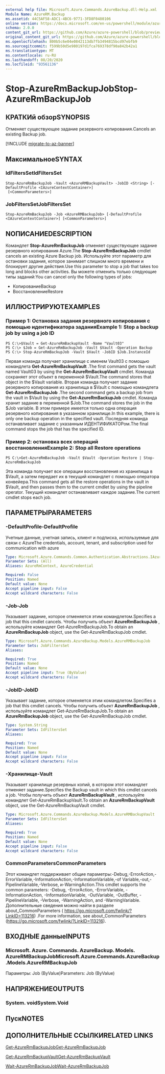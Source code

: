 ```yaml
---
external help file: Microsoft.Azure.Commands.AzureBackup.dll-Help.xml
Module Name: AzureRM.Backup
ms.assetid: 44C5AF58-ADC1-4BC6-9771-3FD8F0480106
online version: https://docs.microsoft.com/en-us/powershell/module/azurerm.backup/stop-azurermbackupjob
schema: 2.0.0
content_git_url: https://github.com/Azure/azure-powershell/blob/preview/src/ResourceManager/AzureBackup/Commands.AzureBackup/help/Stop-AzureRmBackupJob.md
original_content_git_url: https://github.com/Azure/azure-powershell/blob/preview/src/ResourceManager/AzureBackup/Commands.AzureBackup/help/Stop-AzureRmBackupJob.md
ms.openlocfilehash: 800b5c6e04e0842113db7fb3494815bcd97ebfb9
ms.sourcegitcommit: f599b50d5e980197d1fca769378df90a842b42a1
ms.translationtype: MT
ms.contentlocale: ru-RU
ms.lasthandoff: 08/20/2020
ms.locfileid: "93561136"
---
```

# <span data-ttu-id="644fa-101">Stop-AzureRmBackupJob</span><span class="sxs-lookup"><span data-stu-id="644fa-101">Stop-AzureRmBackupJob</span></span>

## <span data-ttu-id="644fa-102">КРАТКИй обзор</span><span class="sxs-lookup"><span data-stu-id="644fa-102">SYNOPSIS</span></span>
<span data-ttu-id="644fa-103">Отменяет существующее задание резервного копирования.</span><span class="sxs-lookup"><span data-stu-id="644fa-103">Cancels an existing Backup job.</span></span>

[!INCLUDE [migrate-to-az-banner](../../includes/migrate-to-az-banner.md)]

## <span data-ttu-id="644fa-104">Максимальное</span><span class="sxs-lookup"><span data-stu-id="644fa-104">SYNTAX</span></span>

### <span data-ttu-id="644fa-105">IdFiltersSet</span><span class="sxs-lookup"><span data-stu-id="644fa-105">IdFiltersSet</span></span>
```
Stop-AzureRmBackupJob -Vault <AzureRMBackupVault> -JobID <String> [-DefaultProfile <IAzureContextContainer>]
 [<CommonParameters>]
```

### <span data-ttu-id="644fa-106">JobFiltersSet</span><span class="sxs-lookup"><span data-stu-id="644fa-106">JobFiltersSet</span></span>
```
Stop-AzureRmBackupJob -Job <AzureRMBackupJob> [-DefaultProfile <IAzureContextContainer>] [<CommonParameters>]
```

## <span data-ttu-id="644fa-107">NОПИСАНИЕ</span><span class="sxs-lookup"><span data-stu-id="644fa-107">DESCRIPTION</span></span>
<span data-ttu-id="644fa-108">Командлет **Stop-AzureRmBackupJob** отменяет существующее задание резервного копирования Azure.</span><span class="sxs-lookup"><span data-stu-id="644fa-108">The **Stop-AzureRmBackupJob** cmdlet cancels an existing Azure Backup job.</span></span>
<span data-ttu-id="644fa-109">Используйте этот параметр для остановки задания, которое занимает слишком много времени и блокирует другие действия.</span><span class="sxs-lookup"><span data-stu-id="644fa-109">Use this parameter to stop a job that takes too long and blocks other activities.</span></span>
<span data-ttu-id="644fa-110">Вы можете отменить только следующие типы заданий:</span><span class="sxs-lookup"><span data-stu-id="644fa-110">You can cancel only the following types of jobs:</span></span> 
- <span data-ttu-id="644fa-111">Копирование</span><span class="sxs-lookup"><span data-stu-id="644fa-111">Backup</span></span>
- <span data-ttu-id="644fa-112">Восстановление</span><span class="sxs-lookup"><span data-stu-id="644fa-112">Restore</span></span>

## <span data-ttu-id="644fa-113">ИЛЛЮСТРИРУЮТ</span><span class="sxs-lookup"><span data-stu-id="644fa-113">EXAMPLES</span></span>

### <span data-ttu-id="644fa-114">Пример 1: Остановка задания резервного копирования с помощью идентификатора задания</span><span class="sxs-lookup"><span data-stu-id="644fa-114">Example 1: Stop a backup job by using a job ID</span></span>
```
PS C:\>$Vault = Get-AzureRmBackupVault -Name "Vault03" 
PS C:\> $Job = Get-AzureRmBackupJob -Vault $Vault -Operation Backup
PS C:\> Stop-AzureRmBackupJob -Vault $Vault -JobID $Job.InstanceId
```

<span data-ttu-id="644fa-115">Первая команда получает хранилище с именем Vault03 с помощью командлета **Get-AzureRmBackupVault** .</span><span class="sxs-lookup"><span data-stu-id="644fa-115">The first command gets the vault named Vault03 by using the **Get-AzureRmBackupVault** cmdlet.</span></span>
<span data-ttu-id="644fa-116">Команда сохраняет этот объект в переменной $Vault.</span><span class="sxs-lookup"><span data-stu-id="644fa-116">The command stores that object in the $Vault variable.</span></span>
<span data-ttu-id="644fa-117">Вторая команда получает задание резервного копирования из хранилища в $Vault с помощью командлета **Get-AzureRmBackupJob** .</span><span class="sxs-lookup"><span data-stu-id="644fa-117">The second command gets a backup job from the vault in $Vault by using the **Get-AzureRmBackupJob** cmdlet.</span></span>
<span data-ttu-id="644fa-118">Команда хранит задание в переменной $Job.</span><span class="sxs-lookup"><span data-stu-id="644fa-118">The command stores the job in the $Job variable.</span></span>
<span data-ttu-id="644fa-119">В этом примере имеется только одна операция резервного копирования в указанном хранилище.</span><span class="sxs-lookup"><span data-stu-id="644fa-119">In this example, there is only one backup operation in the specified vault.</span></span>
<span data-ttu-id="644fa-120">Последняя команда останавливает задание с указанным ИДЕНТИФИКАТОРом.</span><span class="sxs-lookup"><span data-stu-id="644fa-120">The final command stops the job that has the specified ID.</span></span>

### <span data-ttu-id="644fa-121">Пример 2: остановка всех операций восстановления</span><span class="sxs-lookup"><span data-stu-id="644fa-121">Example 2: Stop all Restore operations</span></span>
```
PS C:\>Get-AzureRmBackupJob -Vault $Vault -Operation Restore | Stop-AzureRmBackupJob
```

<span data-ttu-id="644fa-122">Эта команда получает все операции восстановления из хранилища в $Vault, а затем передает их в текущий командлет с помощью оператора конвейера.</span><span class="sxs-lookup"><span data-stu-id="644fa-122">This command gets all the restore operations in the vault in $Vault, and then passes them to the current cmdlet by using the pipeline operator.</span></span>
<span data-ttu-id="644fa-123">Текущий командлет останавливает каждое задание.</span><span class="sxs-lookup"><span data-stu-id="644fa-123">The current cmdlet stops each job.</span></span>

## <span data-ttu-id="644fa-124">ПАРАМЕТРЫ</span><span class="sxs-lookup"><span data-stu-id="644fa-124">PARAMETERS</span></span>

### <span data-ttu-id="644fa-125">-DefaultProfile</span><span class="sxs-lookup"><span data-stu-id="644fa-125">-DefaultProfile</span></span>
<span data-ttu-id="644fa-126">Учетные данные, учетная запись, клиент и подписка, используемые для связи с Azure</span><span class="sxs-lookup"><span data-stu-id="644fa-126">The credentials, account, tenant, and subscription used for communication with azure</span></span>

```yaml
Type: Microsoft.Azure.Commands.Common.Authentication.Abstractions.IAzureContextContainer
Parameter Sets: (All)
Aliases: AzureRmContext, AzureCredential

Required: False
Position: Named
Default value: None
Accept pipeline input: False
Accept wildcard characters: False
```

### <span data-ttu-id="644fa-127">-Job</span><span class="sxs-lookup"><span data-stu-id="644fa-127">-Job</span></span>
<span data-ttu-id="644fa-128">Указывает задание, которое отменяется этим командлетом.</span><span class="sxs-lookup"><span data-stu-id="644fa-128">Specifies a job that this cmdlet cancels.</span></span>
<span data-ttu-id="644fa-129">Чтобы получить объект **AzureRmBackupJob** , используйте командлет Get-AzureRmBackupJob.</span><span class="sxs-lookup"><span data-stu-id="644fa-129">To obtain an **AzureRmBackupJob** object, use the Get-AzureRmBackupJob cmdlet.</span></span>

```yaml
Type: Microsoft.Azure.Commands.AzureBackup.Models.AzureRMBackupJob
Parameter Sets: JobFiltersSet
Aliases:

Required: True
Position: Named
Default value: None
Accept pipeline input: True (ByValue)
Accept wildcard characters: False
```

### <span data-ttu-id="644fa-130">-JobID</span><span class="sxs-lookup"><span data-stu-id="644fa-130">-JobID</span></span>
<span data-ttu-id="644fa-131">Указывает задание, которое отменяется этим командлетом.</span><span class="sxs-lookup"><span data-stu-id="644fa-131">Specifies a job that this cmdlet cancels.</span></span>
<span data-ttu-id="644fa-132">Чтобы получить объект **AzureRmBackupJob** , используйте командлет Get-AzureRmBackupJob.</span><span class="sxs-lookup"><span data-stu-id="644fa-132">To obtain an **AzureRmBackupJob** object, use the Get-AzureRmBackupJob cmdlet.</span></span>

```yaml
Type: System.String
Parameter Sets: IdFiltersSet
Aliases:

Required: True
Position: Named
Default value: None
Accept pipeline input: False
Accept wildcard characters: False
```

### <span data-ttu-id="644fa-133">-Хранилище</span><span class="sxs-lookup"><span data-stu-id="644fa-133">-Vault</span></span>
<span data-ttu-id="644fa-134">Указывает хранилище резервных копий, в котором этот командлет отменяет задание.</span><span class="sxs-lookup"><span data-stu-id="644fa-134">Specifies the Backup vault in which this cmdlet cancels a job.</span></span>
<span data-ttu-id="644fa-135">Чтобы получить объект **AzureRmBackupVault** , используйте командлет Get-AzureRmBackupVault.</span><span class="sxs-lookup"><span data-stu-id="644fa-135">To obtain an **AzureRmBackupVault** object, use the Get-AzureRmBackupVault cmdlet.</span></span>

```yaml
Type: Microsoft.Azure.Commands.AzureBackup.Models.AzureRMBackupVault
Parameter Sets: IdFiltersSet
Aliases:

Required: True
Position: Named
Default value: None
Accept pipeline input: False
Accept wildcard characters: False
```

### <span data-ttu-id="644fa-136">CommonParameters</span><span class="sxs-lookup"><span data-stu-id="644fa-136">CommonParameters</span></span>
<span data-ttu-id="644fa-137">Этот командлет поддерживает общие параметры:-Debug,-ErrorAction,-ErrorVariable,-InformationAction,-InformationVariable,-of Variable,-out,-PipelineVariable,-Verbose, и-WarningAction.</span><span class="sxs-lookup"><span data-stu-id="644fa-137">This cmdlet supports the common parameters: -Debug, -ErrorAction, -ErrorVariable, -InformationAction, -InformationVariable, -OutVariable, -OutBuffer, -PipelineVariable, -Verbose, -WarningAction, and -WarningVariable.</span></span> <span data-ttu-id="644fa-138">Дополнительные сведения можно найти в разделе about_CommonParameters ( https://go.microsoft.com/fwlink/?LinkID=113216) .</span><span class="sxs-lookup"><span data-stu-id="644fa-138">For more information, see about_CommonParameters (https://go.microsoft.com/fwlink/?LinkID=113216).</span></span>

## <span data-ttu-id="644fa-139">ВХОДНЫЕ данные</span><span class="sxs-lookup"><span data-stu-id="644fa-139">INPUTS</span></span>

### <span data-ttu-id="644fa-140">Microsoft. Azure. Commands. AzureBackup. Models. AzureRMBackupJob</span><span class="sxs-lookup"><span data-stu-id="644fa-140">Microsoft.Azure.Commands.AzureBackup.Models.AzureRMBackupJob</span></span>
<span data-ttu-id="644fa-141">Параметры: Job (ByValue)</span><span class="sxs-lookup"><span data-stu-id="644fa-141">Parameters: Job (ByValue)</span></span>

## <span data-ttu-id="644fa-142">НАПРЯЖЕНИЕ</span><span class="sxs-lookup"><span data-stu-id="644fa-142">OUTPUTS</span></span>

### <span data-ttu-id="644fa-143">System. void</span><span class="sxs-lookup"><span data-stu-id="644fa-143">System.Void</span></span>

## <span data-ttu-id="644fa-144">Пуск</span><span class="sxs-lookup"><span data-stu-id="644fa-144">NOTES</span></span>

## <span data-ttu-id="644fa-145">ДОПОЛНИТЕЛЬНЫЕ ССЫЛКИ</span><span class="sxs-lookup"><span data-stu-id="644fa-145">RELATED LINKS</span></span>

[<span data-ttu-id="644fa-146">Get-AzureRmBackupJob</span><span class="sxs-lookup"><span data-stu-id="644fa-146">Get-AzureRmBackupJob</span></span>](./Get-AzureRmBackupJob.md)

[<span data-ttu-id="644fa-147">Get-AzureRmBackupVault</span><span class="sxs-lookup"><span data-stu-id="644fa-147">Get-AzureRmBackupVault</span></span>](./Get-AzureRmBackupVault.md)

[<span data-ttu-id="644fa-148">Wait-AzureRmBackupJob</span><span class="sxs-lookup"><span data-stu-id="644fa-148">Wait-AzureRmBackupJob</span></span>](./Wait-AzureRmBackupJob.md)


